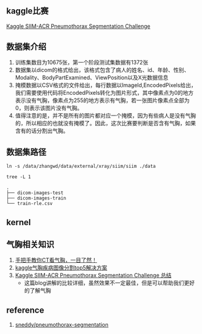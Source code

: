 # 

## kaggle比赛
[Kaggle SIIM-ACR Pneumothorax Segmentation Challenge](https://kaggle.com/c/siim-acr-pneumothorax-segmentation)

## 数据集介绍
1. 训练集数目为10675张，第一个阶段测试集数据有1372张
2. 数据集以dicom的格式给出，该格式包含了病人的姓名、id、年龄、性别、Modality、BodyPartExamined、ViewPosition以及X光数据信息
3. 掩模数据以CSV格式的文件给出，每行数据以ImageId,EncodedPixels给出，我们需要使用代码将EncodedPixels转化为图片形式，其中像素点为0的地方表示没有气胸，像素点为255的地方表示有气胸，若一张图片像素点全部为0，则表示该图片没有气胸。
4. 值得注意的是，并不是所有的图片都对应一个掩模，因为有些病人是没有气胸的，所以相应的也就没有掩模了。因此，这次比赛要判断是否含有气胸，如果含有的话分割出气胸。

## 数据集路径
`ln -s /data/zhangwd/data/external/xray/siim/siim ./data`
```
tree -L 1

.
├── dicom-images-test
├── dicom-images-train
└── train-rle.csv

```

## kernel


## 气胸相关知识
1. [手把手教你CT看气胸，一目了然！](https://www.dxy.cn/bbs/newweb/pc/post/41048098?source=rss)
2. [kaggle气胸疾病图像分割top5解决方案](http://www.360doc.com/content/19/1020/07/57922944_867913189.shtml)
3. [Kaggle SIIM-ACR Pneumothorax Segmentation Challenge 总结](https://aiotwe.com/MachineLearning/%E5%AE%9E%E6%88%98/Kaggle%20SIIM-ACR%20Pneumothorax%20Segmentation%20Challenge%20%E6%80%BB%E7%BB%93/)
    * 这篇blog讲解的比较详细，虽然效果不一定最佳，但是可以帮助我们更好的了解气胸

## reference
1. [sneddy/pneumothorax-segmentation](https://github.com/sneddy/pneumothorax-segmentation)


